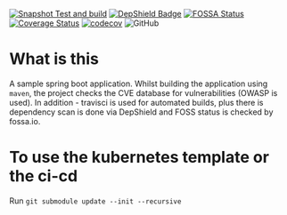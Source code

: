 [![Snapshot Test and build](https://github.com/parj/SampleSpringBootApp/actions/workflows/snapshot-build.yml/badge.svg)](https://github.com/parj/SampleSpringBootApp/actions/workflows/snapshot-build.yml) [![DepShield Badge](https://depshield.sonatype.org/badges/parj/SampleSpringBootApp/depshield.svg)](https://depshield.github.io)   [![FOSSA Status](https://app.fossa.com/api/projects/git%2Bgithub.com%2Fparj%2FSampleSpringBootApp.svg?type=shield)](https://app.fossa.com/projects/git%2Bgithub.com%2Fparj%2FSampleSpringBootApp?ref=badge_shield)  [![Coverage Status](https://coveralls.io/repos/github/parj/SampleSpringBootApp/badge.svg?branch=master)](https://coveralls.io/github/parj/SampleSpringBootApp?branch=master)  [![codecov](https://codecov.io/gh/parj/SampleSpringBootApp/branch/master/graph/badge.svg)](https://codecov.io/gh/parj/SampleSpringBootApp) ![GitHub](https://img.shields.io/github/license/parj/SampleSpringBootApp)


# What is this

A sample spring boot application. Whilst building the application using `maven`, the project checks the CVE database for vulnerabilities (OWASP is used). In addition - travisci is used for automated builds, plus there is dependency scan is done via DepShield and FOSS status is checked by fossa.io.

# To use the kubernetes template or the ci-cd

Run `git submodule update --init --recursive`